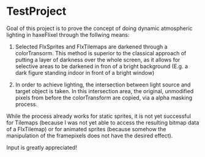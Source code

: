 # TestProject

Goal of this project is to prove the concept of doing dynamic atmospheric lighting in haxeFlixel through the follwing means:

1. Selected FlxSprites and FlxTilemaps are darkened through a colorTransorm. This method is superior to the classical approach of 
putting a layer of darkness over the whole screen, as it allows for selective areas to be darkened in fron of a bright background
(E.g. a dark figure standing indoor in front of a bright window)

2. In order to achieve lighting, the intersection between light source and target object is taken. In this intersection area,
the original, unmodified pixels from before the colorTransform are copied, via a alpha masking process.

While the process already works for static sprites, it is not yet successful for Tilemaps (because I was not yet able to access the
resulting bitmap data of a FlxTilemap) or for animated sprites (because somehow the manipulation of the framepixels does not have 
the desired effect).

Input is greatly appreciated!
